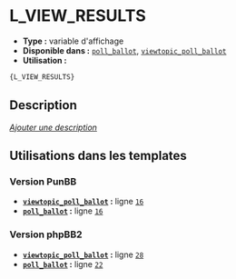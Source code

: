 # L_VIEW_RESULTS
* __Type :__ variable d'affichage
* __Disponible dans :__ [`poll_ballot`](../tpl/var/poll_ballot.md#readme), [`viewtopic_poll_ballot`](../tpl/var/viewtopic_poll_ballot.md#readme)
* __Utilisation :__

```html
{L_VIEW_RESULTS}
```

## Description
[*Ajouter une description*](https://fa-tvars.appspot.com/var/L_VIEW_RESULTS)

## Utilisations dans les templates

### Version PunBB
* __[`viewtopic_poll_ballot`](../tpl/var/viewtopic_poll_ballot.md#readme) :__ ligne [`16`](../tpl/src/punbb/viewtopic_poll_ballot.tpl#L16)
* __[`poll_ballot`](../tpl/var/poll_ballot.md#readme) :__ ligne [`16`](../tpl/src/punbb/poll_ballot.tpl#L16)

### Version phpBB2
* __[`viewtopic_poll_ballot`](../tpl/var/viewtopic_poll_ballot.md#readme) :__ ligne [`28`](../tpl/src/subsilver/viewtopic_poll_ballot.tpl#L28)
* __[`poll_ballot`](../tpl/var/poll_ballot.md#readme) :__ ligne [`22`](../tpl/src/subsilver/poll_ballot.tpl#L22)